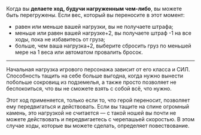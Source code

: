 Когда вы **делаете ход, будучи нагруженным чем-либо**, вы можете быть перегружены. Если вес, который вы переносите в этот момент:
- равен или меньше вашей нагрузки, вы не получаете штрафа;
- меньше или равен вашей нагрузке+2, вы получаете штраф -1 на все ходы, пока не избавитесь от груза;
- больше, чем ваша нагрузка+2, выберите сбросить груз по меньшей мере на 1 веса или автоматом провалить бросок.

---
Начальная нагрузка игрового персонажа зависит от его класса и СИЛ. Способность тащить на себе больше выгодна, когда нужно вынести побольше сокровищ из подземелья, а также просто позволяет не беспокоиться, что вы не сможете взять с собой всё, что нужно.

Этот ход применяется, только если то, что герой переносит, позволяет ему передвигаться и действовать. Если вы тащите на спине огромный камень, это нагрузкой не считается — с такой ношей вы почти не можете действовать и передвигаетесь с черепашьей скоростью. В этом случае ходы, которые вы можете сделать, определяет повествование.